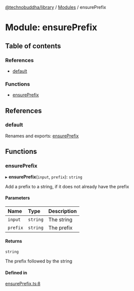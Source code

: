 [@technobuddha/library](../../README.md) / [Modules](../Modules.md) / ensurePrefix

# Module: ensurePrefix

## Table of contents

### References

- [default](ensurePrefix.md#default)

### Functions

- [ensurePrefix](ensurePrefix.md#ensureprefix)

## References

### default

Renames and exports: [ensurePrefix](ensurePrefix.md#ensureprefix)

## Functions

### ensurePrefix

▸ **ensurePrefix**(`input`, `prefix`): `string`

Add a prefix to a string, if it does not already have the prefix

#### Parameters

| Name | Type | Description |
| :------ | :------ | :------ |
| `input` | `string` | The string |
| `prefix` | `string` | The prefix |

#### Returns

`string`

The prefix followed by the string

#### Defined in

[ensurePrefix.ts:8](../../src/ensurePrefix.ts#L8)
